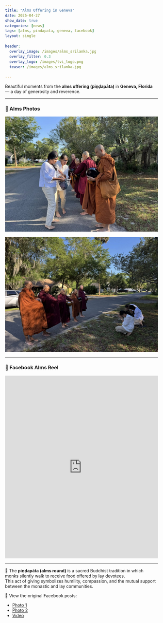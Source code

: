 ```yaml
---
title: "Alms Offering in Geneva"
date: 2025-04-27
show_date: true
categories: [news]
tags: [alms, pindapata, geneva, facebook]
layout: single

header:
  overlay_image: /images/alms_srilanka.jpg
  overlay_filter: 0.3
  overlay_logo: /images/tvi_logo.png
  teaser: /images/alms_srilanka.jpg

---
```


Beautiful moments from the **alms offering (piṇḍapāta)** in **Geneva, Florida** — a day of generosity and reverence.

---

### 📸 Alms Photos

<p align="center">
  <img src="/images/alms_srilanka.jpg" alt="Alms offering photo 1"; border-radius: 8px; margin: 10px;">
</p>

<p align="center">
  <img src="/images/alms_srilanka2.jpg" alt="Alms offering photo 2" ; border-radius: 8px; margin: 10px;">
</p>

---

### 🎥 Facebook Alms Reel

<div class="video-container">
  <iframe src="https://www.facebook.com/plugins/video.php?href=https%3A%2F%2Fweb.facebook.com%2Freel%2F692795643284493%2F&show_text=false&width=360"
          width="100%" height="600" scrolling="no" frameborder="0"
          allowfullscreen="true"
          allow="autoplay; clipboard-write; encrypted-media; picture-in-picture; web-share">
  </iframe>
</div>

---

🙏 The **piṇḍapāta (alms round)** is a sacred Buddhist tradition in which monks silently walk to receive food offered by lay devotees.  
This act of giving symbolizes humility, compassion, and the mutual support between the monastic and lay communities.

📘 View the original Facebook posts:  
- [Photo 1](https://web.facebook.com/photo/?fbid=1538375393785858&set=pcb.1538396673783730)  
- [Photo 2](https://web.facebook.com/photo/?fbid=1538375460452518&set=pcb.1538396673783730)  
- [Video](https://web.facebook.com/reel/692795643284493/)
